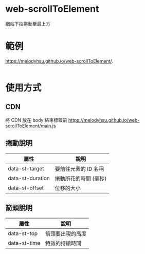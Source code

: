 # web-scrollToElement
網站下拉捲動至最上方

# 範例
https://melodyhsu.github.io/web-scrollToElement/.
```

```
# 使用方式
## CDN
將 CDN 放在 body 結束標籤前
https://melodyhsu.github.io/web-scrollToElement/main.js


## 捲動說明
屬性 | 說明 
--------|-------
data-st-target | 要前往元素的 ID 名稱
data-st-duration | 捲動所花的時間 (毫秒)
data-st-offset | 位移的大小
## 箭頭說明
屬性 | 說明
--------|-------
data-st-top | 箭頭要出現的高度 
data-st-time | 特效的持續時間